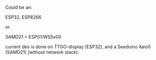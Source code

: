 Could be an:


ESP32, ESP8266

or 

SAMD21 + ESP01/WS5x00

current dev is done on TTGO-display (ESP32), and a Seeduino Xaio0 (SAMD21) (without network stack).
